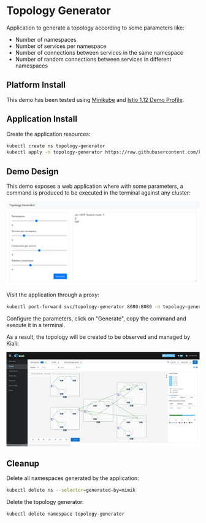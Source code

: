 # Topology Generator

Application to generate a topology according to some parameters like:

* Number of namespaces
* Number of services per namespace
* Number of connections between services in the same namespace
* Number of random connections between services in different namespaces

## Platform Install

This demo has been tested using [Minikube](https://istio.io/latest/docs/setup/platform-setup/minikube/) and [Istio 1.12 Demo Profile](https://istio.io/latest/docs/setup/install/istioctl/#install-a-different-profile).

## Application Install

Create the application resources:

```bash
kubectl create ns topology-generator
kubectl apply -n topology-generator https://raw.githubusercontent.com/kiali/demos/master/topology-generator/generator.yaml 
```

## Demo Design

This demo exposes a web application where with some parameters, a command is produced to be executed in the terminal against any cluster:

![generator](./generator.png)

Visit the application through a proxy:

```bash
kubectl port-forward svc/topology-generator 8080:8080 -n topology-generator
```

Configure the parameters, click on "Generate", copy the command and execute it in a terminal.

As a result, the topology will be created to be observed and managed by Kiali:

![kiali](./kiali.png)

## Cleanup

Delete all namespaces generated by the application:

```bash
kubectl delete ns --selector=generated-by=mimik
```

Delete the topology generator:

```bash
kubectl delete namespace topology-generator
```

